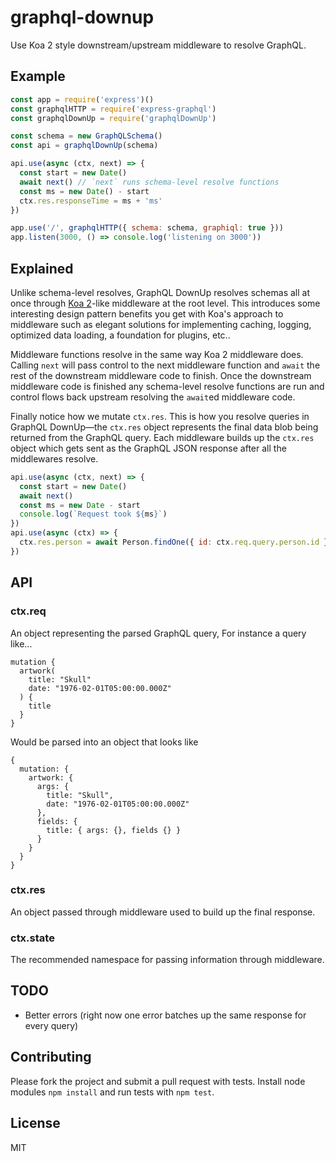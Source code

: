 # graphql-downup

Use Koa 2 style downstream/upstream middleware to resolve GraphQL.


## Example

````javascript
const app = require('express')()
const graphqlHTTP = require('express-graphql')
const graphqlDownUp = require('graphqlDownUp')

const schema = new GraphQLSchema()
const api = graphqlDownUp(schema)

api.use(async (ctx, next) => {
  const start = new Date()
  await next() // `next` runs schema-level resolve functions
  const ms = new Date() - start
  ctx.res.responseTime = ms + 'ms'
})

app.use('/', graphqlHTTP({ schema: schema, graphiql: true }))
app.listen(3000, () => console.log('listening on 3000'))
````

## Explained

Unlike schema-level resolves, GraphQL DownUp resolves schemas all at once through [Koa 2](https://github.com/koajs/koa)-like middleware at the root level. This introduces some interesting design pattern benefits you get with Koa's approach to middleware such as elegant solutions for implementing caching, logging, optimized data loading, a foundation for plugins, etc..

Middleware functions resolve in the same way Koa 2 middleware does. Calling `next` will pass control to the next middleware function and `await` the rest of the downstream middleware code to finish. Once the downstream middleware code is finished any schema-level resolve functions are run and control flows back upstream resolving the `await`ed middleware code.

Finally notice how we mutate `ctx.res`. This is how you resolve queries in GraphQL DownUp—the `ctx.res` object represents the final data blob being returned from the GraphQL query. Each middleware builds up the `ctx.res` object which gets sent as the GraphQL JSON response after all the middlewares resolve.

````javascript
api.use(async (ctx, next) => {
  const start = new Date()
  await next()
  const ms = new Date - start
  console.log(`Request took ${ms}`)
})
api.use(async (ctx) => {
  ctx.res.person = await Person.findOne({ id: ctx.req.query.person.id })
})
````

## API

### ctx.req

An object representing the parsed GraphQL query, For instance a query like...

```
mutation {
  artwork(
    title: "Skull"
    date: "1976-02-01T05:00:00.000Z"
  ) {
    title
  }
}
```

Would be parsed into an object that looks like

```
{
  mutation: {
    artwork: {
      args: {
        title: "Skull",
        date: "1976-02-01T05:00:00.000Z"
      },
      fields: {
        title: { args: {}, fields {} }
      }
    }
  }
}
```

### ctx.res

An object passed through middleware used to build up the final response.

### ctx.state

The recommended namespace for passing information through middleware.

## TODO

* Better errors (right now one error batches up the same response for every query)

## Contributing

Please fork the project and submit a pull request with tests. Install node modules `npm install` and run tests with `npm test`.

## License

MIT
